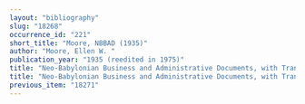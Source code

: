 ```yaml
---
layout: "bibliography"
slug: "18268"
occurrence_id: "221"
short_title: "Moore, NBBAD (1935)"
author: "Moore, Ellen W. "
publication_year: "1935 (reedited in 1975)"
title: "Neo-Babylonian Business and Administrative Documents, with Transliteration, Translation and Notes"
title: "Neo-Babylonian Business and Administrative Documents, with Transliteration, Translation and Notes"
previous_item: "18271"
---
```

